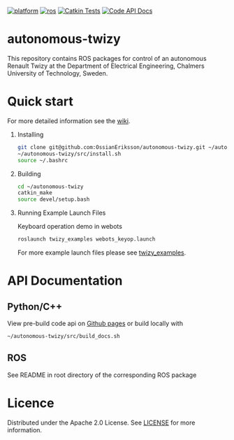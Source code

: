 [![platform](https://img.shields.io/badge/platform-ubuntu%2020.04-blue)](https://releases.ubuntu.com/20.04/)
[![ros](https://img.shields.io/badge/ROS-noetic-blue)](http://wiki.ros.org/noetic)
[![Catkin Tests](https://github.com/OssianEriksson/autonomous-twizy/actions/workflows/catkin_tests.yaml/badge.svg)](https://github.com/OssianEriksson/autonomous-twizy/actions/workflows/catkin_tests.yaml)
[![Code API Docs](https://github.com/OssianEriksson/autonomous-twizy/actions/workflows/code_api_docs.yaml/badge.svg)](https://github.com/OssianEriksson/autonomous-twizy/actions/workflows/code_api_docs.yaml)

# autonomous-twizy

This repository contains ROS packages for control of an autonomous Renault Twizy at the Department of Electrical Engineering, Chalmers University of Technology, Sweden.

# Quick start

For more detailed information see the [wiki](https://github.com/OssianEriksson/autonomous-twizy/wiki/Getting-Started).

1. Installing

   ```sh
   git clone git@github.com:OssianEriksson/autonomous-twizy.git ~/autonomous-twizy/src
   ~/autonomous-twizy/src/install.sh
   source ~/.bashrc
   ```

2. Building

   ```sh
   cd ~/autonomous-twizy
   catkin_make
   source devel/setup.bash
   ```

3. Running Example Launch Files
   
   Keyboard operation demo in webots
   ```sh
   roslaunch twizy_examples webots_keyop.launch
   ```
   
   For more example launch files please see [twizy_examples](twizy_examples).

# API Documentation

## Python/C++

View pre-build code api on [Github pages](https://ossianeriksson.github.io/autonomous-twizy/) or build locally with
```sh
~/autonomous-twizy/src/build_docs.sh
```

## ROS

See README in root directory of the corresponding ROS package

# Licence

Distributed under the Apache 2.0 License. See [LICENSE](LICENSE) for more information.
